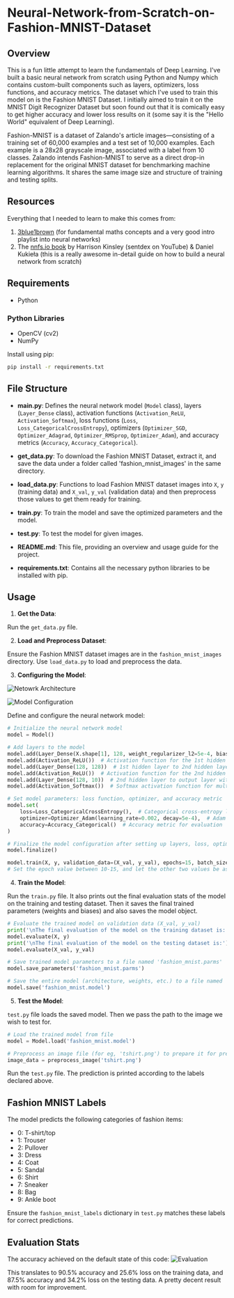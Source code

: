 # Neural-Network-from-Scratch-on-Fashion-MNIST-Dataset

## Overview

This is a fun little attempt to learn the fundamentals of Deep Learning. I've built a basic neural network from scratch using Python and Numpy which contains custom-built components such as layers, optimizers, loss functions, and accuracy metrics. The dataset which I've used to train this model on is the Fashion MNIST Dataset. I initially aimed to train it on the MNIST Digit Recognizer Dataset but soon found out that it is comically easy to get higher accuracy and lower loss results on it (some say it is the "Hello World" equivalent of Deep Learning).

Fashion-MNIST is a dataset of Zalando's article images—consisting of a training set of 60,000 examples and a test set of 10,000 examples. Each example is a 28x28 grayscale image, associated with a label from 10 classes. Zalando intends Fashion-MNIST to serve as a direct drop-in replacement for the original MNIST dataset for benchmarking machine learning algorithms. It shares the same image size and structure of training and testing splits.

## Resources

Everything that I needed to learn to make this comes from:

1. [3blue1brown](https://www.3blue1brown.com) (for fundamental maths concepts and a very good intro playlist into neural networks)
2. The [nnfs.io book](https://nnfs.io) by Harrison Kinsley (sentdex on YouTube) & Daniel Kukieła (this is a really awesome in-detail guide on how to build a neural network from scratch)

## Requirements

- Python

### Python Libraries

- OpenCV (cv2)
- NumPy

Install using pip:

```sh
pip install -r requirements.txt
```

## File Structure

- **main.py**: Defines the neural network model (`Model` class), layers (`Layer_Dense` class), activation functions (`Activation_ReLU`, `Activation_Softmax`), loss functions (`Loss`, `Loss_CategoricalCrossEntropy`), optimizers (`Optimizer_SGD`, `Optimizer_Adagrad`, `Optimizer_RMSprop`, `Optimizer_Adam`), and accuracy metrics (`Accuracy`, `Accuracy_Categorical`).
  
- **get_data.py**: To download the Fashion MNIST Dataset, extract it, and save the data under a folder called 'fashion_mnist_images' in the same directory.
  
- **load_data.py**: Functions to load Fashion MNIST dataset images into `X`, `y` (training data) and `X_val`, `y_val` (validation data) and then preprocess those values to get them ready for training.
  
- **train.py**: To train the model and save the optimized parameters and the model.
  
- **test.py**: To test the model for given images.

- **README.md**: This file, providing an overview and usage guide for the project.

- **requirements.txt**: Contains all the necessary python libraries to be installed with pip.

## Usage

1. **Get the Data**:

Run the `get_data.py` file.

2. **Load and Preprocess Dataset**:

Ensure the Fashion MNIST dataset images are in the `fashion_mnist_images` directory. Use `load_data.py` to load and preprocess the data.

3. **Configuring the Model**:

![Netowrk Architecture](https://github.com/Aditya-Dobhada/Neural-Network-from-Scratch-on-Fashion-MNIST-Dataset/assets/138972632/2fef494f-a7d7-4e10-839e-6ca0f2a4bd8a)


![Model Configuration](https://github.com/Aditya-Dobhada/Neural-Network-from-Scratch-on-Fashion-MNIST-Dataset/assets/138972632/a5a92c36-607b-44d8-adb3-647c068bde7e)


Define and configure the neural network model:

```python
# Initialize the neural network model
model = Model()

# Add layers to the model
model.add(Layer_Dense(X.shape[1], 128, weight_regularizer_l2=5e-4, bias_regularizer_l2=5e-4))  # Input layer to 1st hidden layer
model.add(Activation_ReLU())  # Activation function for the 1st hidden layer
model.add(Layer_Dense(128, 128))  # 1st hidden layer to 2nd hidden layer
model.add(Activation_ReLU())  # Activation function for the 2nd hidden layer
model.add(Layer_Dense(128, 10))  # 2nd hidden layer to output layer with 10 neurons (10 classes for Fashion MNIST)
model.add(Activation_Softmax())  # Softmax activation function for multiclass classification

# Set model parameters: loss function, optimizer, and accuracy metric
model.set(
    loss=Loss_CategoricalCrossEntropy(),  # Categorical cross-entropy loss for multiclass classification
    optimizer=Optimizer_Adam(learning_rate=0.002, decay=5e-4),  # Adam optimizer with specified learning rate and decay
    accuracy=Accuracy_Categorical()  # Accuracy metric for evaluation
)

# Finalize the model configuration after setting up layers, loss, optimizer, and accuracy
model.finalize()
```

```python
model.train(X, y, validation_data=(X_val, y_val), epochs=15, batch_size=128, print_every=100)
# Set the epoch value between 10-15, and let the other two values be as they are
```

4. **Train the Model**:

Run the `train.py` file. It also prints out the final evaluation stats of the model on the training and testing dataset. Then it saves the final trained parameters (weights and biases) and also saves the model object.

```python
# Evaluate the trained model on validation data (X_val, y_val)
print('\nThe final evaluation of the model on the training dataset is:')
model.evaluate(X, y)
print('\nThe final evaluation of the model on the testing dataset is:')
model.evaluate(X_val, y_val)

# Save trained model parameters to a file named 'fashion_mnist.parms'
model.save_parameters('fashion_mnist.parms')

# Save the entire model (architecture, weights, etc.) to a file named 'fashion_mnist.model'
model.save('fashion_mnist.model')
```

5. **Test the Model**:

`test.py` file loads the saved model. Then we pass the path to the image we wish to test for.

```python
# Load the trained model from file
model = Model.load('fashion_mnist.model')

# Preprocess an image file (for eg, 'tshirt.png') to prepare it for prediction
image_data = preprocess_image('tshirt.png')
```

Run the `test.py` file. The prediction is printed according to the labels declared above.

## Fashion MNIST Labels

The model predicts the following categories of fashion items:

- 0: T-shirt/top
- 1: Trouser
- 2: Pullover
- 3: Dress
- 4: Coat
- 5: Sandal
- 6: Shirt
- 7: Sneaker
- 8: Bag
- 9: Ankle boot

Ensure the `fashion_mnist_labels` dictionary in `test.py` matches these labels for correct predictions.

## Evaluation Stats

The accuracy achieved on the default state of this code:
![Evaluation](https://github.com/Aditya-Dobhada/Neural-Network-from-Scratch-on-Fashion-MNIST-Dataset/assets/138972632/f7731c6b-22b0-408b-8303-310c5b1b9a78)

This translates to 90.5% accuracy and 25.6% loss on the training data, and 87.5% accuracy and 34.2% loss on the testing data. A pretty decent result with room for improvement.
